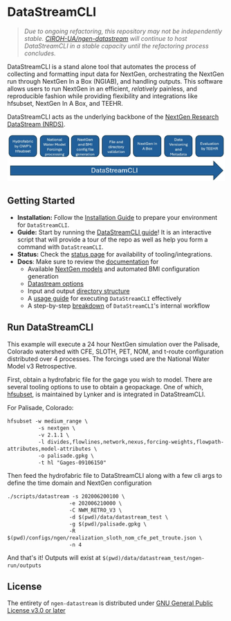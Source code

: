 # DataStreamCLI
> *Due to ongoing refactoring, this repository may not be independently stable. [CIROH-UA/ngen-datastream](https://github.com/CIROH-UA/ngen-datastream) will continue to host DataStreamCLI in a stable capacity until the refactoring process concludes.*

DataStreamCLI is a stand alone tool that automates the process of collecting and formatting input data for NextGen, orchestrating the NextGen run through NextGen In a Box (NGIAB), and handling outputs. This software allows users to run NextGen in an efficient, _relatively_ painless, and reproducible fashion while providing flexibility and integrations like hfsubset, NextGen In A Box, and TEEHR.

DataStreamCLI acts as the underlying backbone of the [NextGen Research DataStream (NRDS)](https://github.com/CIROH-UA/ngen-datastream).

![datastream](docs/images/datastreamcli.jpg)

## Getting Started
* **Installation:** Follow the [Installation Guide](https://github.com/CIROH-UA/datastreamcli/blob/main/INSTALL.md) to prepare your environment for `DataStreamCLI`.
* **Guide:** Start by running the [DataStreamCLI guide](https://github.com/CIROH-UA/datastreamcli/blob/main/scripts/datastream_guide)! It is an interactive script that will provide a tour of the repo as well as help you form a command with `DataStreamCLI`.
* **Status:** Check the [status page](https://github.com/CIROH-UA/datastreamcli/blob/main/STATUS.md) for availability of tooling/integrations.
* **Docs**: Make sure to review the [documentation](https://github.com/CIROH-UA/datastreamcli/blob/main/docs/) for
  * Available [NextGen models](https://github.com/CIROH-UA/datastreamcli/blob/main/docs/NGEN_MODELS.md) and automated BMI configuration generation
  * [Datastream options](https://github.com/CIROH-UA/datastreamcli/blob/main/docs/DATASTREAM_OPTIONS.md)
  * Input and output [directory structure](https://github.com/CIROH-UA/datastreamcli/blob/main/docs/STANDARD_DIRECTORIES.md)
  * A [usage guide](https://github.com/CIROH-UA/datastreamcli/blob/main/docs/USAGE.md) for executing `DataStreamCLI` effectively 
  * A step-by-step [breakdown](https://github.com/CIROH-UA/datastreamcli/blob/main/docs/BREAKDOWN.md) of `DataStreamCLI`'s internal workflow

## Run DataStreamCLI
This example will execute a 24 hour NextGen simulation over the Palisade, Colorado watershed with CFE, SLOTH, PET, NOM, and t-route configuration distributed over 4 processes. The forcings used are the National Water Model v3 Retrospective.

First, obtain a hydrofabric file for the gage you wish to model. There are several tooling options to use to obtain a geopackage. One of which, [hfsubset](https://github.com/lynker-spatial/hfsubsetCLI), is maintained by Lynker and is integrated in DataStreamCLI. 

For Palisade, Colorado:
```
hfsubset -w medium_range \
          -s nextgen \
          -v 2.1.1 \
          -l divides,flowlines,network,nexus,forcing-weights,flowpath-attributes,model-attributes \
          -o palisade.gpkg \
          -t hl "Gages-09106150"
```

Then feed the hydrofabric file to DataStreamCLI along with a few cli args to define the time domain and NextGen configuration
```
./scripts/datastream -s 202006200100 \
                    -e 202006210000 \
                    -C NWM_RETRO_V3 \
                    -d $(pwd)/data/datastream_test \
                    -g $(pwd)/palisade.gpkg \
                    -R $(pwd)/configs/ngen/realization_sloth_nom_cfe_pet_troute.json \
                    -n 4
```

And that's it! Outputs will exist at `$(pwd)/data/datastream_test/ngen-run/outputs`

## License
The entirety of `ngen-datastream` is distributed under [GNU General Public License v3.0 or later](LICENSE.md)
